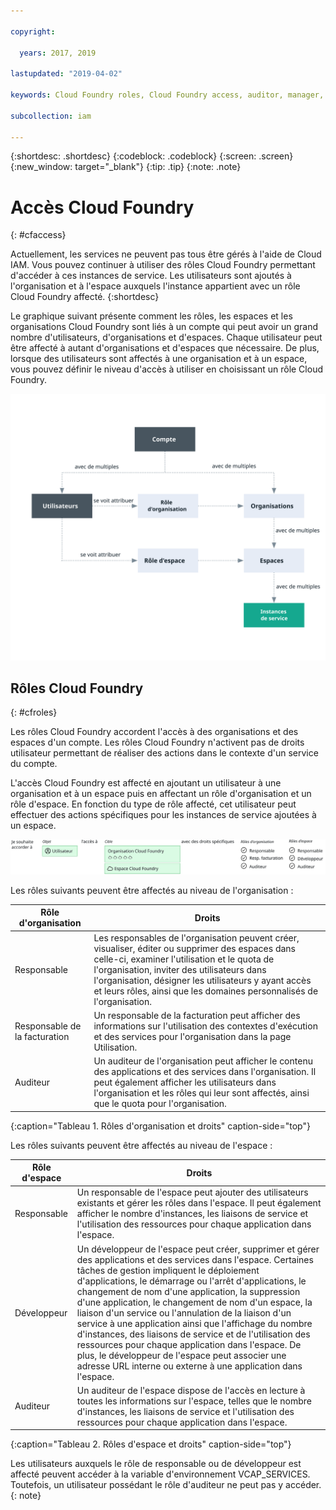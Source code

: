 ```yaml
---

copyright:

  years: 2017, 2019

lastupdated: "2019-04-02"

keywords: Cloud Foundry roles, Cloud Foundry access, auditor, manager, developer, billing manager

subcollection: iam

---
```


{:shortdesc: .shortdesc}
{:codeblock: .codeblock}
{:screen: .screen}
{:new_window: target="_blank"}
{:tip: .tip}
{:note: .note}

# Accès Cloud Foundry
{: #cfaccess}

Actuellement, les services ne peuvent pas tous être gérés à l'aide de Cloud IAM. Vous pouvez continuer à utiliser des rôles Cloud Foundry permettant d'accéder à ces instances de service. Les utilisateurs sont ajoutés à l'organisation et à l'espace auxquels l'instance appartient avec un rôle Cloud Foundry affecté.
{:shortdesc}

Le graphique suivant présente comment les rôles, les espaces et les organisations Cloud Foundry sont liés à un compte qui peut avoir un grand nombre d'utilisateurs, d'organisations et d'espaces. Chaque utilisateur peut être affecté à autant d'organisations et d'espaces que nécessaire. De plus, lorsque des utilisateurs sont affectés à une organisation et à un espace, vous pouvez définir le niveau d'accès à utiliser en choisissant un rôle Cloud Foundry.


![Accès à l'aide d'organisations et d'espaces Cloud Foundry dans un compte](images/cf-diagram.svg "Fonctionnement des accès dans un compte à l'aide d'organisations, d'espaces et de rôles Cloud Foundry")



## Rôles Cloud Foundry
{: #cfroles}

Les rôles Cloud Foundry accordent l'accès à des organisations et des espaces d'un compte. Les rôles Cloud Foundry n'activent pas de droits utilisateur permettant de réaliser des actions dans le contexte d'un service du compte.

L'accès Cloud Foundry est affecté en ajoutant un utilisateur à une organisation et à un espace puis en affectant un rôle d'organisation et un rôle d'espace. En fonction du type de rôle affecté, cet utilisateur peut effectuer des actions spécifiques pour les instances de service ajoutées à un espace.

![Accès Cloud Foundry](images/CF.svg "Affectation d'un accès utilisateur à un espace et à une organisation Cloud Foundry")

Les rôles suivants peuvent être affectés au niveau de l'organisation :

| Rôle d'organisation | Droits |
|-------------------|-------------|
|Responsable | Les responsables de l'organisation peuvent créer, visualiser, éditer ou supprimer des espaces dans celle-ci, examiner l'utilisation et le quota de l'organisation, inviter des utilisateurs dans l'organisation, désigner les utilisateurs y ayant accès et leurs rôles, ainsi que les domaines personnalisés de l'organisation. |
|Responsable de la facturation | Un responsable de la facturation peut afficher des informations sur l'utilisation des contextes d'exécution et des services pour l'organisation dans la page Utilisation.  |
|Auditeur | Un auditeur de l'organisation peut afficher le contenu des applications et des services dans l'organisation. Il peut également afficher les utilisateurs dans l'organisation et les rôles qui leur sont affectés, ainsi que le quota pour l'organisation. |
{:caption="Tableau 1. Rôles d'organisation et droits" caption-side="top"}

Les rôles suivants peuvent être affectés au niveau de l'espace :

| Rôle d'espace | Droits |
|------------|-------------|
|Responsable | Un responsable de l'espace peut ajouter des utilisateurs existants et gérer les rôles dans l'espace. Il peut également afficher le nombre d'instances, les liaisons de service et l'utilisation des ressources pour chaque application dans l'espace. |
|Développeur | Un développeur de l'espace peut créer, supprimer et gérer des applications et des services dans l'espace. Certaines tâches de gestion impliquent le déploiement d'applications, le démarrage ou l'arrêt d'applications, le changement de nom d'une application, la suppression d'une application, le changement de nom d'un espace, la liaison d'un service ou l'annulation de la liaison d'un service à une application ainsi que l'affichage du nombre d'instances, des liaisons de service et de l'utilisation des ressources pour chaque application dans l'espace. De plus, le développeur de l'espace peut associer une adresse URL interne ou externe à une application dans l'espace.   |
|Auditeur | Un auditeur de l'espace dispose de l'accès en lecture à toutes les informations sur l'espace, telles que le nombre d'instances, les liaisons de service et l'utilisation des ressources pour chaque application dans l'espace. |
{:caption="Tableau 2. Rôles d'espace et droits" caption-side="top"}

Les utilisateurs auxquels le rôle de responsable ou de développeur est affecté peuvent accéder à la variable d'environnement VCAP_SERVICES. Toutefois, un utilisateur possédant le rôle d'auditeur ne peut pas y accéder.
{: note}

